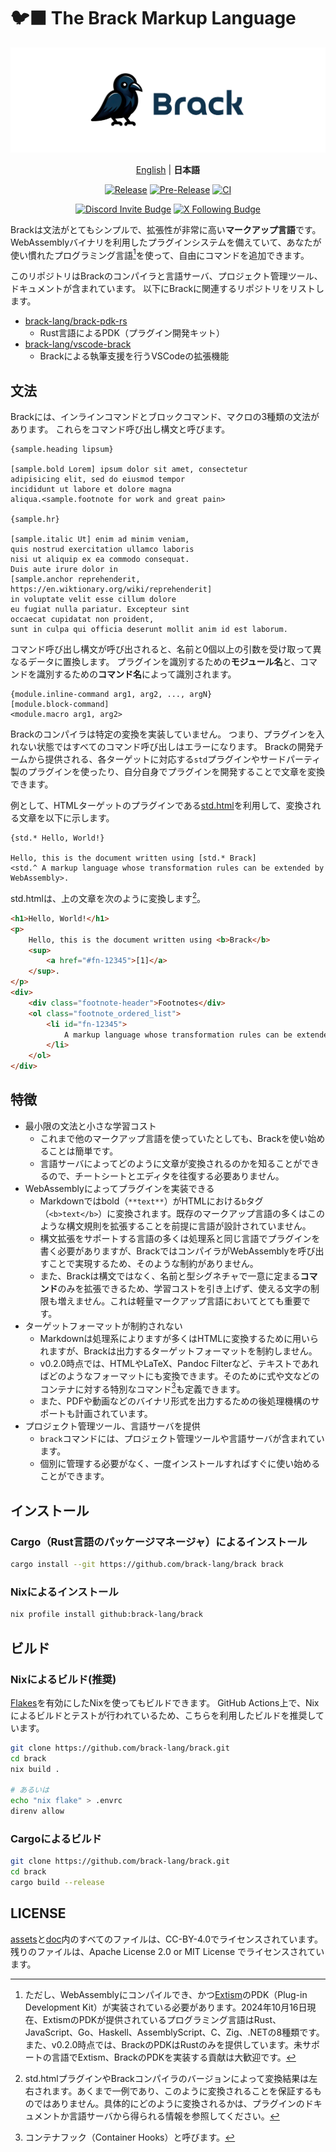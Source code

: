 # 🐦‍⬛ The Brack Markup Language

![](./assets/brack-header.png)

<div align="center">

[English](./README.md) | **日本語**

[![Release](https://img.shields.io/github/v/release/brack-lang/brack.svg)](https://github.com/brack-lang/brack/tree/main)
[![Pre-Release](https://img.shields.io/github/v/release/brack-lang/brack.svg?include_prereleases&label=prerelease)](https://github.com/user/repository)
[![CI](https://github.com/brack-lang/brack/actions/workflows/ci.yml/badge.svg)](https://github.com/brack-lang/brack/actions/workflows/ci.yml)

[![Discord Invite Budge](https://dcbadge.limes.pink/api/server/cH94kqUMYH?style=flat)](https://discord.gg/cH94kqUMYH)
[![X Following Budge](https://img.shields.io/twitter/follow/:bracklanguage)](https://twitter.com/intent/user?screen_name=bracklanguage)

</div>

Brackは文法がとてもシンプルで、拡張性が非常に高い**マークアップ言語**です。
WebAssemblyバイナリを利用したプラグインシステムを備えていて、あなたが使い慣れたプログラミング言語[^1]を使って、自由にコマンドを追加できます。

[^1]: ただし、WebAssemblyにコンパイルでき、かつ[Extism](https://extism.org/)のPDK（Plug-in Development Kit）が実装されている必要があります。2024年10月16日現在、ExtismのPDKが提供されているプログラミング言語はRust、JavaScript、Go、Haskell、AssemblyScript、C、Zig、.NETの8種類です。また、v0.2.0時点では、BrackのPDKはRustのみを提供しています。未サポートの言語でExtism、BrackのPDKを実装する貢献は大歓迎です。

このリポジトリはBrackのコンパイラと言語サーバ、プロジェクト管理ツール、ドキュメントが含まれています。
以下にBrackに関連するリポジトリをリストします。

- [brack-lang/brack-pdk-rs](https://github.com/brack-lang/brack-pdk-rs)
    - Rust言語によるPDK（プラグイン開発キット）
- [brack-lang/vscode-brack](https://github.com/brack-lang/vscode-brack)
    - Brackによる執筆支援を行うVSCodeの拡張機能

## 文法
Brackには、インラインコマンドとブロックコマンド、マクロの3種類の文法があります。
これらをコマンド呼び出し構文と呼びます。

```brack
{sample.heading lipsum}

[sample.bold Lorem] ipsum dolor sit amet, consectetur
adipisicing elit, sed do eiusmod tempor
incididunt ut labore et dolore magna
aliqua.<sample.footnote for work and great pain>

{sample.hr}

[sample.italic Ut] enim ad minim veniam,
quis nostrud exercitation ullamco laboris
nisi ut aliquip ex ea commodo consequat.
Duis aute irure dolor in 
[sample.anchor reprehenderit, https://en.wiktionary.org/wiki/reprehenderit]
in voluptate velit esse cillum dolore
eu fugiat nulla pariatur. Excepteur sint
occaecat cupidatat non proident,
sunt in culpa qui officia deserunt mollit anim id est laborum.
```

コマンド呼び出し構文が呼び出されると、名前と0個以上の引数を受け取って異なるデータに置換します。
プラグインを識別するための**モジュール名**と、コマンドを識別するための**コマンド名**によって識別されます。

```brack
{module.inline-command arg1, arg2, ..., argN}
[module.block-command]
<module.macro arg1, arg2>
```

Brackのコンパイラは特定の変換を実装していません。
つまり、プラグインを入れない状態ではすべてのコマンド呼び出しはエラーになります。
Brackの開発チームから提供される、各ターゲットに対応する`std`プラグインやサードパーティ製のプラグインを使ったり、自分自身でプラグインを開発することで文章を変換できます。

例として、HTMLターゲットのプラグインである[std.html](https://github.com/brack-lang/std.html)を利用して、変換される文章を以下に示します。

```brack
{std.* Hello, World!}

Hello, this is the document written using [std.* Brack]
<std.^ A markup language whose transformation rules can be extended by WebAssembly>.
```

std.htmlは、上の文章を次のように変換します[^not-guarantee]。

[^not-guarantee]: std.htmlプラグインやBrackコンパイラのバージョンによって変換結果は左右されます。あくまで一例であり、このように変換されることを保証するものではありません。具体的にどのように変換されるかは、プラグインのドキュメントか言語サーバから得られる情報を参照してください。

```html
<h1>Hello, World!</h1>
<p>
    Hello, this is the document written using <b>Brack</b>
    <sup>
        <a href="#fn-12345">[1]</a>
    </sup>.
</p>
<div>
    <div class="footnote-header">Footnotes</div>
    <ol class="footnote_ordered_list">
        <li id="fn-12345">
            A markup language whose transformation rules can be extended by WebAssembly
        </li>
    </ol>
</div>
```

## 特徴

- 最小限の文法と小さな学習コスト
    - これまで他のマークアップ言語を使っていたとしても、Brackを使い始めることは簡単です。
    - 言語サーバによってどのように文章が変換されるのかを知ることができるので、チートシートとエディタを往復する必要ありません。
- WebAssemblyによってプラグインを実装できる
    - Markdownではbold（`**text**`）がHTMLにおける`b`タグ（`<b>text</b>`）に変換されます。既存のマークアップ言語の多くはこのような構文規則を拡張することを前提に言語が設計されていません。
    - 構文拡張をサポートする言語の多くは処理系と同じ言語でプラグインを書く必要がありますが、BrackではコンパイラがWebAssemblyを呼び出すことで実現するため、そのような制約がありません。
    - また、Brackは構文ではなく、名前と型シグネチャで一意に定まる**コマンド**のみを拡張できるため、学習コストを引き上げず、使える文字の制限も増えません。これは軽量マークアップ言語においてとても重要です。
- ターゲットフォーマットが制約されない
    - Markdownは処理系によりますが多くはHTMLに変換するために用いられますが、Brackは出力するターゲットフォーマットを制約しません。
    - v0.2.0時点では、HTMLやLaTeX、Pandoc Filterなど、テキストであればどのようなフォーマットにも変換できます。そのために式や文などのコンテナに対する特別なコマンド[^container-hook]も定義できます。
    - また、PDFや動画などのバイナリ形式を出力するための後処理機構のサポートも計画されています。
- プロジェクト管理ツール、言語サーバを提供
    - `brack`コマンドには、プロジェクト管理ツールや言語サーバが含まれています。
    - 個別に管理する必要がなく、一度インストールすればすぐに使い始めることができます。

[^container-hook]: コンテナフック（Container Hooks）と呼びます。

## インストール

### Cargo（Rust言語のパッケージマネージャ）によるインストール
```sh
cargo install --git https://github.com/brack-lang/brack brack
```

### Nixによるインストール
```sh
nix profile install github:brack-lang/brack
```

## ビルド

### Nixによるビルド(推奨)
[Flakes](https://wiki.nixos.org/wiki/Flakes)を有効にしたNixを使ってもビルドできます。
GitHub Actions上で、Nixによるビルドとテストが行われているため、こちらを利用したビルドを推奨しています。

```sh
git clone https://github.com/brack-lang/brack.git
cd brack
nix build .

# あるいは
echo "nix flake" > .envrc
direnv allow
```

### Cargoによるビルド

```sh
git clone https://github.com/brack-lang/brack.git
cd brack
cargo build --release
```

## LICENSE
[assets](./assets)と[doc](./doc)内のすべてのファイルは、CC-BY-4.0でライセンスされています。
残りのファイルは、Apache License 2.0 or MIT License でライセンスされています。
